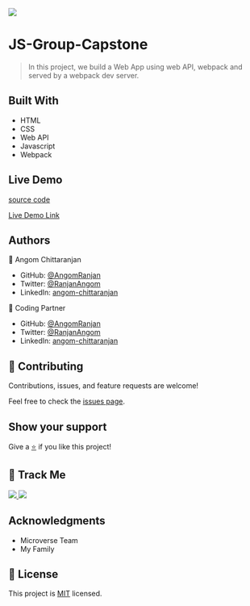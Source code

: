 [![](https://img.shields.io/badge/Micronaut-Angom%20Chittaranjan-blue)](https://github.com/AngomRanjan)

# JS-Group-Capstone

> In this project, we build a Web App using web API, webpack and served by a webpack dev server.

## Built With

- HTML
- CSS
- Web API
- Javascript
- Webpack

## Live Demo
[source code](git@github.com:AngomRanjan/JS-Group-Capstone.git)

[Live Demo Link](https://angomranjan.github.io/JS-Group-Capstone/)

## Authors

👤 Angom Chittaranjan

- GitHub: [@AngomRanjan](https://github.com/AngomRanjan)
- Twitter: [@RanjanAngom](https://twitter.com/RanjanAngom)
- LinkedIn: [angom-chittaranjan](https://linkedin.com/in/angom-chittaranjan)

👤 Coding Partner

- GitHub: [@AngomRanjan](https://github.com/AngomRanjan)
- Twitter: [@RanjanAngom](https://twitter.com/RanjanAngom)
- LinkedIn: [angom-chittaranjan](https://linkedin.com/in/angom-chittaranjan)

## 🤝 Contributing

Contributions, issues, and feature requests are welcome!

Feel free to check the [issues page](https://github.com/AngomRanjan/JS-Group-Capstone/issues).

## Show your support

Give a [⭐️](https://github.com/AngomRanjan/JS-Group-Capstone/stargazers) if you like this project!

## :footprints: Track Me

<a href="https://twitter.com/RanjanAngom?ref_src=twsrc%5Etfw" class="twitter-follow-button" data-show-count="false">
<img src="https://img.shields.io/badge/-@RanjanAngom-blue?style=flat&logo=twitter&logoColor=white">
</a>

<a class="github-button" href="https://github.com/AngomRanjan" aria-label="Follow @AngomRanjan on GitHub">
 <img src="https://img.shields.io/badge/-@AngomRanjan-green?style=flat&logo=github&logoColor=white">
</a>

## Acknowledgments
- Microverse Team
- My Family

## 📝 License

This project is [MIT](LICENSE) licensed.
